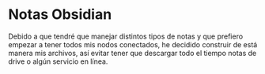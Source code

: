 # Notas Obsidian


Debido a que tendré que manejar distintos tipos de notas y que prefiero empezar a tener todos mis nodos conectados, he decidido construir de está manera mis archivos, así evitar tener que descargar todo el tiempo notas de drive o algún servicio en línea.

